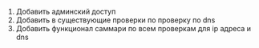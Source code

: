 1) Добавить админский доступ
2) Добавить в существующие проверки по проверку по dns
3) Добавить функционал саммари по всем проверкам для ip адреса и dns
